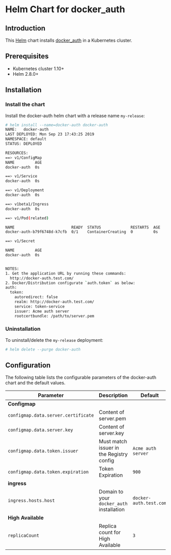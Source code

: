 Helm Chart for docker_auth
=======================

## Introduction

This [Helm](https://github.com/kubernetes/helm) chart installs [docker_auth](https://github.com/cesanta/docker_auth) in a Kubernetes cluster.

## Prerequisites

- Kubernetes cluster 1.10+
- Helm 2.8.0+

## Installation

### Install the chart

Install the docker-auth helm chart with a release name `my-release`:

```bash
# helm install --name=docker-auth docker-auth
NAME:   docker-auth
LAST DEPLOYED: Mon Sep 23 17:43:25 2019
NAMESPACE: default
STATUS: DEPLOYED

RESOURCES:
==> v1/ConfigMap
NAME         AGE
docker-auth  0s

==> v1/Service
docker-auth  0s

==> v1/Deployment
docker-auth  0s

==> v1beta1/Ingress
docker-auth  0s

==> v1/Pod(related)

NAME                         READY  STATUS             RESTARTS  AGE
docker-auth-b79f6748d-k7cfb  0/1    ContainerCreating  0         0s

==> v1/Secret

NAME         AGE
docker-auth  0s


NOTES:
1. Get the application URL by running these commands:
  http://docker-auth.test.com/
2. Docker/Distribution configurate `auth.token` as below:
auth:
  token:
    autoredirect: false
    realm: http://docker-auth.test.com/  
    service: token-service
    issuer: Acme auth server
    rootcertbundle: /path/to/server.pem
```

### Uninstallation

To uninstall/delete the `my-release` deployment:

```bash
# helm delete --purge docker-auth
```

## Configuration

The following table lists the configurable parameters of the docker-auth chart and the default values.

| Parameter                                                                   | Description                                                                                                                                                                                                                                                                                                                                     | Default                         |
| --------------------------------------------------------------------------- | ----------------------------------------------------------------------------------------------------------------------------------------------------------------------------------------------------------------------------------------------------------------------------------------------------------------------------------------------- | ------------------------------- |
| **Configmap**                                                                  |
| `configmap.data.server.certificate`                                                               | Content of server.pem                                                                                                                                                                                                                                                                         |                        |
| `configmap.data.server.key`                                                        | Content of server.key                                                                                                                                                                                                                                                                                                                           |                           |
| `configmap.data.token.issuer` | Must match issuer in the Registry config | `Acme auth server` |
| `configmap.data.token.expiration`                                                     | Token Expiration                                                   | `900`                                |
| **ingress**                                                             |
| `ingress.hosts.host`                                                       | Domain to your `docker_auth` installation                                                                                                                                                                                                                                                                                                              | `docker-auth.test.com`                          |
| **High Available**                                                             |
| `replicaCount`                                                       | Replica count for High Available                                                                                                                                                                                                                                                                                                              | `3`                          |
